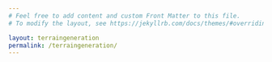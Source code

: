 ```yaml
---
# Feel free to add content and custom Front Matter to this file.
# To modify the layout, see https://jekyllrb.com/docs/themes/#overriding-theme-defaults

layout: terraingeneration
permalink: /terraingeneration/
---
```

